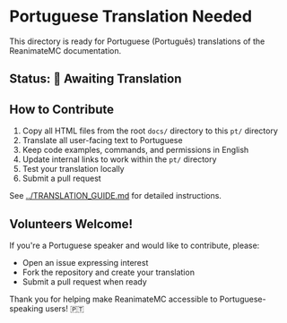 # Portuguese Translation Needed

This directory is ready for Portuguese (Português) translations of the ReanimateMC documentation.

## Status: 🔄 Awaiting Translation

## How to Contribute

1. Copy all HTML files from the root `docs/` directory to this `pt/` directory
2. Translate all user-facing text to Portuguese
3. Keep code examples, commands, and permissions in English
4. Update internal links to work within the `pt/` directory
5. Test your translation locally
6. Submit a pull request

See [../TRANSLATION_GUIDE.md](../TRANSLATION_GUIDE.md) for detailed instructions.

## Volunteers Welcome!

If you're a Portuguese speaker and would like to contribute, please:
- Open an issue expressing interest
- Fork the repository and create your translation
- Submit a pull request when ready

Thank you for helping make ReanimateMC accessible to Portuguese-speaking users! 🇵🇹
